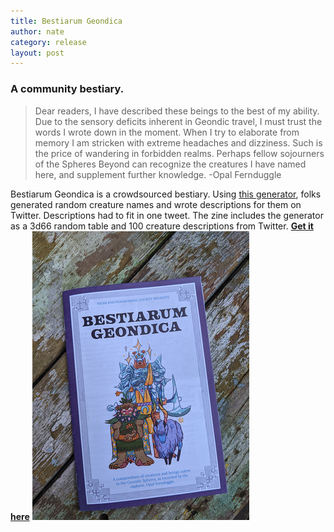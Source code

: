 ```yaml
---
title: Bestiarum Geondica
author: nate
category: release
layout: post
---
```

### A community bestiary.

>Dear readers, I have described these beings to the best of my ability. Due to the sensory deficits inherent in Geondic travel, I must trust the words I wrote down in the moment. When I try to elaborate from memory I am stricken with extreme headaches and dizziness. Such is the price of wandering in forbidden realms. Perhaps fellow sojourners of the Spheres Beyond can recognize the creatures I have named here, and supplement further knowledge. -Opal Fernduggle  

Bestiarum Geondica is a crowdsourced bestiary. Using [this generator](https://perchance.org/bestiary), folks generated random creature names and wrote descriptions for them on Twitter. Descriptions had to fit in one tweet. The zine includes the generator as a 3d66 random table and 100 creature descriptions from Twitter.
**[Get it here](https://natetreme.itch.io/bestiarum)**
![bestiarum.jpg](/assets/images/bestiarum.jpg)
